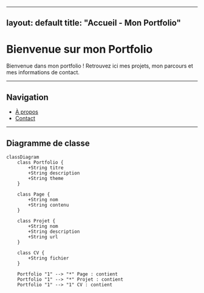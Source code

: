 
---
layout: default
title: "Accueil - Mon Portfolio"
---

# Bienvenue sur mon Portfolio

Bienvenue dans mon portfolio ! Retrouvez ici mes projets, mon parcours et mes informations de contact.

---

## Navigation
- [À propos](about.md)
- [Contact](contact.md)

---

## Diagramme de classe

```mermaid
classDiagram
    class Portfolio {
        +String titre
        +String description
        +String theme
    }

    class Page {
        +String nom
        +String contenu
    }

    class Projet {
        +String nom
        +String description
        +String url
    }

    class CV {
        +String fichier
    }

    Portfolio "1" --> "*" Page : contient
    Portfolio "1" --> "*" Projet : contient
    Portfolio "1" --> "1" CV : contient



